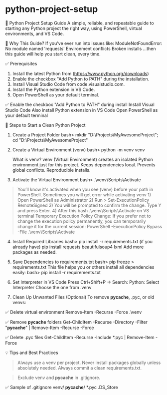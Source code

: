 # python-project-setup

🐍 Python Project Setup Guide
A simple, reliable, and repeatable guide to starting any Python project the right way, using PowerShell, virtual environments, and VS Code.

📌 Why This Guide?
If you've ever run into issues like:
ModuleNotFoundError: No module named 'requests'
Environment conflicts
Broken installs ...then this guide will help you start clean, every time.

✅ Prerequisites
1) Install the latest Python from (https://www.python.org/downloads)
2) Enable the checkbox "Add Python to PATH" during the installation.
3) Install Visual Studio Code from code.visualstudio.com.
4) Install the Python extension in VS Code.
5) Open PowerShell as your default terminal.

✅ Enable the checkbox "Add Python to PATH" during install
Install Visual Studio Code
Also install Python extension in VS Code
Open PowerShell as your default terminal

🚀 Steps to Start a Clean Python Project
1. Create a Project Folder
bash>
    mkdir "D:\Projects\MyAwesomeProject"; cd "D:\Projects\MyAwesomeProject"

2. Create a Virtual Environment (venv)
bash>
    python -m venv venv

    What is venv?
        venv (Virtual Environment) creates an isolated Python environment just for this project.
        Keeps dependencies local.
        Prevents global conflicts.
        Reproducible installs.


3. Activate the Virtual Environment
bash>
    .\venv\Scripts\Activate

> You’ll know it's activated when you see (venv) before your path in PowerShell.
   > Sometimes you will get error while activating venv
        1) Open PowerShell as Administrator
        2) Run >  Set-ExecutionPolicy RemoteSigned
        3) You will be prompted to confirm the change. Type Y and press Enter.
        4) After this bash .\venv\Scripts\Activate on VS terminal
> Temporary Execution Policy Change: If you prefer not to change the execution policy permanently, you can temporarily change it for the current session:
   >  PowerShell -ExecutionPolicy Bypass -File .\venv\Scripts\Activate

4. Install Required Libraries
bash>
    pip install -r requirements.txt  (if you already have)
    pip install requests beautifulsoup4 lxml
Add more packages as needed.

5. Save Dependencies to requirements.txt
bash>
    pip freeze > requirements.txt
This file helps you or others install all dependencies easily:
bash>
    pip install -r requirements.txt

6. Set Interpreter in VS Code
    Press Ctrl+Shift+P → Search: Python: Select Interpreter
    Choose the one from .venv

7. Clean Up Unwanted Files (Optional)
To remove __pycache__, .pyc, or old venvs:

✅ Delete virtual environment
Remove-Item -Recurse -Force .\venv

✅ Remove __pycache__ folders
Get-ChildItem -Recurse -Directory -Filter "__pycache__" | Remove-Item -Recurse -Force

✅ Delete .pyc files
Get-ChildItem -Recurse -Include *.pyc | Remove-Item -Force

💡 Tips and Best Practices
> Always use a venv per project.
> Never install packages globally unless absolutely needed.
> Always commit a clean requirements.txt.

> Exclude venv and __pycache__ in .gitignore.

✅ Sample of .gitignore
    venv/
    __pycache__/
    *.pyc
    .DS_Store

